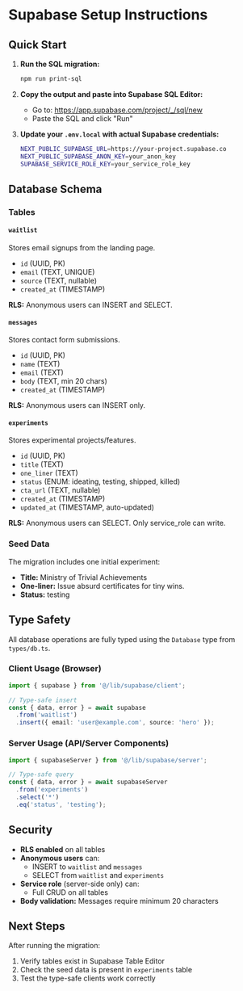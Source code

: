 # Supabase Setup Instructions

## Quick Start

1. **Run the SQL migration:**
   ```bash
   npm run print-sql
   ```

2. **Copy the output and paste into Supabase SQL Editor:**
   - Go to: https://app.supabase.com/project/_/sql/new
   - Paste the SQL and click "Run"

3. **Update your `.env.local` with actual Supabase credentials:**
   ```bash
   NEXT_PUBLIC_SUPABASE_URL=https://your-project.supabase.co
   NEXT_PUBLIC_SUPABASE_ANON_KEY=your_anon_key
   SUPABASE_SERVICE_ROLE_KEY=your_service_role_key
   ```

## Database Schema

### Tables

#### `waitlist`
Stores email signups from the landing page.
- `id` (UUID, PK)
- `email` (TEXT, UNIQUE)
- `source` (TEXT, nullable)
- `created_at` (TIMESTAMP)

**RLS:** Anonymous users can INSERT and SELECT.

#### `messages`
Stores contact form submissions.
- `id` (UUID, PK)
- `name` (TEXT)
- `email` (TEXT)
- `body` (TEXT, min 20 chars)
- `created_at` (TIMESTAMP)

**RLS:** Anonymous users can INSERT only.

#### `experiments`
Stores experimental projects/features.
- `id` (UUID, PK)
- `title` (TEXT)
- `one_liner` (TEXT)
- `status` (ENUM: ideating, testing, shipped, killed)
- `cta_url` (TEXT, nullable)
- `created_at` (TIMESTAMP)
- `updated_at` (TIMESTAMP, auto-updated)

**RLS:** Anonymous users can SELECT. Only service_role can write.

### Seed Data

The migration includes one initial experiment:
- **Title:** Ministry of Trivial Achievements
- **One-liner:** Issue absurd certificates for tiny wins.
- **Status:** testing

## Type Safety

All database operations are fully typed using the `Database` type from `types/db.ts`.

### Client Usage (Browser)
```typescript
import { supabase } from '@/lib/supabase/client';

// Type-safe insert
const { data, error } = await supabase
  .from('waitlist')
  .insert({ email: 'user@example.com', source: 'hero' });
```

### Server Usage (API/Server Components)
```typescript
import { supabaseServer } from '@/lib/supabase/server';

// Type-safe query
const { data, error } = await supabaseServer
  .from('experiments')
  .select('*')
  .eq('status', 'testing');
```

## Security

- **RLS enabled** on all tables
- **Anonymous users** can:
  - INSERT to `waitlist` and `messages`
  - SELECT from `waitlist` and `experiments`
- **Service role** (server-side only) can:
  - Full CRUD on all tables
- **Body validation:** Messages require minimum 20 characters

## Next Steps

After running the migration:
1. Verify tables exist in Supabase Table Editor
2. Check the seed data is present in `experiments` table
3. Test the type-safe clients work correctly
